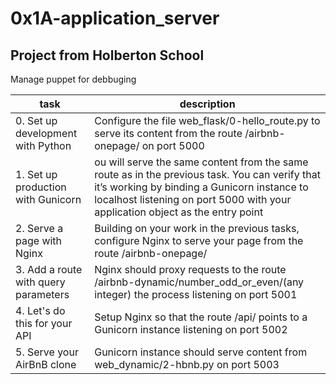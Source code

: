 # 0x1A-application_server

## Project from Holberton School


Manage puppet for debbuging

| task | description |
| --- | --- |
| 0. Set up development with Python | Configure the file web_flask/0-hello_route.py to serve its content from the route /airbnb-onepage/ on port 5000 |
| 1. Set up production with Gunicorn | ou will serve the same content from the same route as in the previous task. You can verify that it’s working by binding a Gunicorn instance to localhost listening on port 5000 with your application object as the entry point |
| 2. Serve a page with Nginx | Building on your work in the previous tasks, configure Nginx to serve your page from the route /airbnb-onepage/ |
| 3. Add a route with query parameters | Nginx should proxy requests to the route /airbnb-dynamic/number_odd_or_even/(any integer) the process listening on port 5001 |
| 4. Let's do this for your API | Setup Nginx so that the route /api/ points to a Gunicorn instance listening on port 5002 |
| 5. Serve your AirBnB clone | Gunicorn instance should serve content from web_dynamic/2-hbnb.py on port 5003 |

